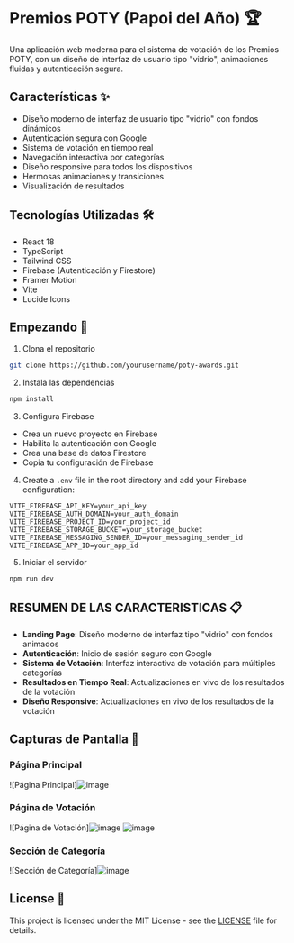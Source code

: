 # Premios POTY (Papoi del Año) 🏆

Una aplicación web moderna para el sistema de votación de los Premios POTY, con un diseño de interfaz de usuario tipo "vidrio", animaciones fluidas y autenticación segura.

## Características ✨

- Diseño moderno de interfaz de usuario tipo "vidrio" con fondos dinámicos
- Autenticación segura con Google
- Sistema de votación en tiempo real
- Navegación interactiva por categorías
- Diseño responsive para todos los dispositivos
- Hermosas animaciones y transiciones
- Visualización de resultados

## Tecnologías Utilizadas 🛠️

- React 18
- TypeScript
- Tailwind CSS
- Firebase (Autenticación y Firestore)
- Framer Motion
- Vite
- Lucide Icons

## Empezando 🚀

1. Clona el repositorio
```bash
git clone https://github.com/yourusername/poty-awards.git
```

2. Instala las dependencias
```bash
npm install
```

3. Configura Firebase
- Crea un nuevo proyecto en Firebase
- Habilita la autenticación con Google
- Crea una base de datos Firestore
- Copia tu configuración de Firebase

4. Create a `.env` file in the root directory and add your Firebase configuration:
```env
VITE_FIREBASE_API_KEY=your_api_key
VITE_FIREBASE_AUTH_DOMAIN=your_auth_domain
VITE_FIREBASE_PROJECT_ID=your_project_id
VITE_FIREBASE_STORAGE_BUCKET=your_storage_bucket
VITE_FIREBASE_MESSAGING_SENDER_ID=your_messaging_sender_id
VITE_FIREBASE_APP_ID=your_app_id
```

5. Iniciar el servidor
```bash
npm run dev
```

## RESUMEN DE LAS CARACTERISTICAS 📋

- **Landing Page**: Diseño moderno de interfaz tipo "vidrio" con fondos animados
- **Autenticación**: Inicio de sesión seguro con Google
- **Sistema de Votación**: Interfaz interactiva de votación para múltiples categorías
- **Resultados en Tiempo Real**: Actualizaciones en vivo de los resultados de la votación
- **Diseño Responsive**: Actualizaciones en vivo de los resultados de la votación

## Capturas de Pantalla 📸

### Página Principal
![Página Principal]![image](https://github.com/user-attachments/assets/260c4291-4ea5-4bd2-9974-1551f76c86a2)

### Página de Votación
![Página de Votación]![image](https://github.com/user-attachments/assets/1f95ff9c-8098-49a4-bf3a-0c506d24253e)
![image](https://github.com/user-attachments/assets/ab31e083-f237-464e-9ab5-86e2fa63efaa)

### Sección de Categoría
![Sección de Categoría]![image](https://github.com/user-attachments/assets/272b671f-6b29-4da6-af24-7dc8bd2dee49)



## License 📄

This project is licensed under the MIT License - see the [LICENSE](LICENSE) file for details.
